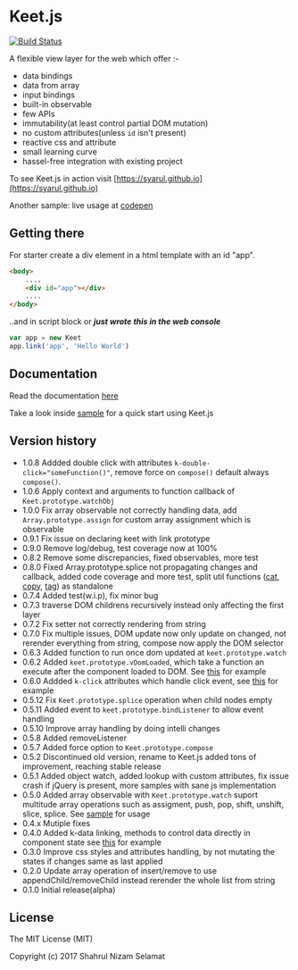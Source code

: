 # Keet.js

[![Build Status](https://travis-ci.org/syarul/keet.svg?branch=master)](https://travis-ci.org/syarul/keet)

A flexible view layer for the web which offer :-

- data bindings
- data from array
- input bindings
- built-in observable
- few APIs
- immutability(at least control partial DOM mutation)
- no custom attributes(unless ```id``` isn't present)
- reactive css and attribute
- small learning curve
- hassel-free integration with existing project

To see Keet.js in action visit [https://syarul.github.io](https://syarul.github.io)

Another sample: live usage at [codepen](http://codepen.io/syarul/pen/LVMdYa) 

## Getting there
For starter create a div element in a html template with an id "app".

```html
<body>
    ....
    <div id="app"></div>
    ....
</body>
```
..and in script block or ***just wrote this in the web console***
```javascript
var app = new Keet
app.link('app', 'Hello World')
```
## Documentation

Read the documentation [here](https://github.com/syarul/keet/blob/master/docs/DOCUMENTATION.md)

Take a look inside [sample](https://github.com/syarul/keet/tree/master/sample) for a quick start using  Keet.js

## Version history
- 1.0.8 Addded double click with attributes ```k-double-click="someFunction()"```, remove force on ```compose()``` default always ```compose()```.
- 1.0.6 Apply context and arguments to function callback of ```Keet.prototype.watchObj```
- 1.0.0 Fix array observable not correctly handling data, add ```Array.prototype.assign``` for custom array assignment which is observable
- 0.9.1 Fix issue on declaring keet with link prototype
- 0.9.0 Remove log/debug, test coverage now at 100%
- 0.8.2 Remove some discrepancies, fixed observables, more test
- 0.8.0 Fixed Array.prototype.splice not propagating changes and callback, added code coverage and more test, split util functions ([cat](https://github.com/syarul/keet/blob/master/cat.js), [copy](https://github.com/syarul/keet/blob/master/copy.js), [tag](https://github.com/syarul/keet/blob/master/tag.js)) as standalone
- 0.7.4 Added test(w.i.p), fix minor bug
- 0.7.3 traverse DOM childrens recursively instead only affecting the first layer
- 0.7.2 Fix setter not correctly rendering from string
- 0.7.0 Fix multiple issues, DOM update now only update on changed, not rerender everything from string, compose now apply the DOM selector
- 0.6.3 Added function to run once dom updated at ```keet.prototype.watch```
- 0.6.2 Added ```keet.prototype.vDomLoaded```, which take a function an execute after the component loaded to DOM. See [this](https://github.com/syarul/keet/blob/master/sample/vDomLoaded.js) for example
- 0.6.0 Addded ```k-click``` attributes which handle click event, see [this](https://github.com/syarul/keet/blob/master/sample/k-click.js) for example
- 0.5.12 Fix ```Keet.prototype.splice``` operation when child nodes empty
- 0.5.11 Added event to ```keet.prototype.bindListener``` to allow event handling
- 0.5.10 Improve array handling by doing intelli changes
- 0.5.8 Added removeListener
- 0.5.7 Added force option to ```Keet.prototype.compose```
- 0.5.2 Discontinued old version, rename to Keet.js added tons of improvement, reaching stable release
- 0.5.1 Added object watch, added lookup with custom attributes, fix issue crash if jQuery is present, more samples with sane js implementation
- 0.5.0 Added array observable with ```Keet.prototype.watch``` suport multitude array operations such as assigment, push, pop, shift, unshift, slice, splice. See [sample](https://github.com/syarul/keet/tree/master/sample/array-observable.js) for usage
- 0.4.x Mutiple fixes
- 0.4.0 Added k-data linking, methods to control data directly in component state see [this](https://github.com/syarul/keet/tree/master/sample/k-data.js) for example
- 0.3.0 Improve css styles and attributes handling, by not mutating the states if changes same as last applied
- 0.2.0 Update array operation of insert/remove to use appendChild/removeChild instead rerender the whole list from string
- 0.1.0 Initial release(alpha)

## License

The MIT License (MIT)

Copyright (c) 2017 Shahrul Nizam Selamat
  
